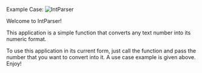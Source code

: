 Example Case:
![IntParser](https://user-images.githubusercontent.com/23481564/210808499-dc5c4bfb-43c8-48e4-9e4b-2689d39ade6b.PNG)

Welcome to IntParser!

This application is a simple function that converts any text number into its numeric format.

To use this application in its current form, just call the function and pass the number that you want to convert into it. A use case example is given above. Enjoy!